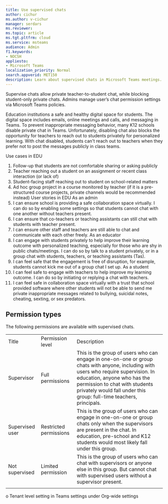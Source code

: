 ```yaml
---
title: Use supervised chats
author: cichur
ms.author: v-cichur
manager: serdars
ms.reviewer: 
ms.topic: article
ms.tgt.pltfrm: cloud
ms.service: msteams
audience: Admin
f1.keywords:
- NOCSH
appliesto: 
- Microsoft Teams
localization_priority: Normal
search.appverid: MET150
description: Learn about supervised chats in Microsoft Teams meetings. 
---
```


Supervise chats allow private teacher-to-student chat, while blocking student-only private chats. Admins manage user’s chat permission settings via Microsoft Teams policies.

Education institutions a safe and healthy digital space for students. The digital space includes emails, online meetings and calls, and messaging in Teams.
To prevent inappropriate messaging behavior, many K12 schools disable private chat in Teams. Unfortunately, disabling chat also blocks the opportunity for teachers to reach out to students privately for personalized learning. With chat disabled, students can't reach out to teachers when they prefer not to post the messages publicly in class teams.

Use cases in EDU

1. Follow-up that students are not comfortable sharing or asking publicly
2.	Teacher reaching out a student on an assignment or recent class interaction (or lack of)
3.	Student-facing staff reaching out to student on school-related matters
4.	Ad hoc group project in a course monitored by teacher (if it is a pre-structured course projects, private channels would be recommended instead)
User stories in EDU
As an admin
1.	I can ensure school is providing a safe collaboration space virtually. I can do so by enabling some settings so that students cannot chat with one another without teachers present.
2.	I can ensure that co-teachers or teaching assistants can still chat with students with teacher present.
3.	I can ensure other staff and teachers are still able to chat and communicate with each other freely.
As an educator
4.	I can engage with students privately to help improve their learning outcome with personalized teaching, especially for those who are shy in public chats/meetings. I can do so by talk to a student privately, or in a group chat with students, teachers, or teaching assistants (Tas). 
5.	I can feel safe that the engagement is free of disruption, for example, students cannot kick me out of a group chat I set up.
As a student
6.	I can feel safe to engage with teachers to help improve my learning outcome. I can do so by initiating or replying a chat with teachers.
7.	I can feel safe in collaboration space virtually with a trust that school provided software where other students will not be able to send me private inappropriate messages related to bullying, suicidal notes, cheating, sexting, or sex predators.

## Permission types

The following permissions are available with supervised chats.

||||
|---|---|---|
|Title |Permission level|Description|
|Supervisor |Full permissions| This is the group of users who can engage in one-on-one or group chats with anyone, including with users who require supervision. In education, anyone who has the permission to chat with students privately would fall under this group: full-time teachers, principals.|
|Supervised user| Restricted permissions| This is the group of users who can engage in one-on-one or group chats only when the supervisors are present in the chat. In education, pre-school and K12 students would most likely fall under this group.|
|Not supervised|Limited permission | This is the group of users who can chat with supervisors or anyone else in this group. But cannot chat with supervised users without a supervisor present.|
||||

o	Tenant level setting in Teams settings under Org-wide settings

